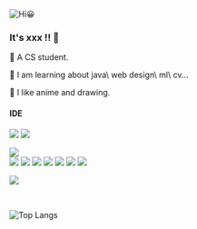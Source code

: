 

![Hi😀](https://gitee.com/Rawteaz/Ash/raw/master/img/20201115110438.gif)  
### It's xxx !!  🎨  
🥣 A CS student.

🍝 I am learning about java\ web design\ ml\ cv...

🏐 I like anime and drawing.

#### IDE
[![](https://img.shields.io/badge/IDE-IntelliJ%20IDEA-000000?style=flat-square&logo=IntelliJ-IDEA&logoColor=ffffff)](https://www.jetbrains.com/idea/)
[![](https://img.shields.io/badge/IDE-Visual%20Studio%20Code-007ACC?style=flat-square&logo=Visual-Studio-Code&logoColor=ffffff)](https://code.visualstudio.com/)

[![](https://img.shields.io/badge/-HTML5-E34F26?style=flat-square&logo=html5&logoColor=white)](https://html.spec.whatwg.org/)  
[![](https://img.shields.io/badge/-CSS3-1572B6?style=flat-square&logo=css3&logoColor=white)](https://www.w3.org/Style/CSS/)
[![](https://img.shields.io/badge/-Python3-3776AB?style=flat-square&logo=python&logoColor=ffffff)](https://www.python.org/)
[![](https://img.shields.io/badge/-JavaScript-f7e018?style=flat-square&logo=javascript&logoColor=white)](https://www.ecma-international.org/)
[![](https://img.shields.io/badge/-Git-f05032?style=flat-square&logo=git&logoColor=white)](https://git-scm.com/)
[![](https://img.shields.io/badge/-Java-007396?style=flat-square&logo=java&logoColor=white)](https://www.java.com/)
[![](https://img.shields.io/badge/-Scala-DC322F?style=flat-square&logo=scala&logoColor=white)](https://scala-lang.org/)
[![](https://img.shields.io/badge/-Android-3DDC84?style=flat-square&logo=Android&logoColor=white)](https://www.android.com/)


 ![](https://img.shields.io/badge/Adobe%20Photoshop-31A8FF?style=flat-square&logo=Adobe-Photoshop&logoColor=ffffff)

<br/>

![Top Langs](https://github-readme-stats.vercel.app/api/top-langs/?username=fork3xxx&layout=compact)

